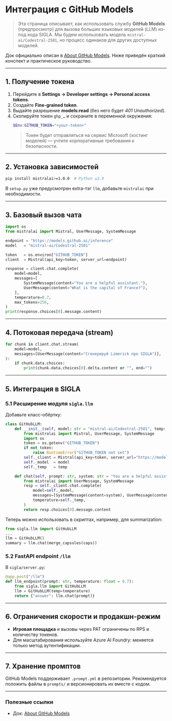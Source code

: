 # Интеграция с GitHub Models

> Эта страница описывает, как использовать службу **GitHub Models** (предпросмотр) для вызова больших языковых моделей (LLM) из-под кода SIGLA. Мы будем использовать модель `mistral-ai/Codestral-2501`, но процесс одинаков для других доступных моделей.

Док официально описан в [About GitHub Models](https://docs.github.com/ru/github-models/about-github-models). Ниже приведён краткий конспект и практическое руководство.

---

## 1. Получение токена

1. Перейдите в **Settings → Developer settings → Personal access tokens**.
2. Создайте **Fine-grained token**.
3. Выдайте разрешение **models:read** (без него будет *401 Unauthorized*).
4. Скопируйте токен `ghp_…` и сохраните в переменной окружения:
   ```powershell
   $Env:GITHUB_TOKEN="<your-token>"
   ```
   > Токен будет отправляться на сервис Microsoft (хостинг моделей) — учтите корпоративные требования к безопасности.

---

## 2. Установка зависимостей

```bash
pip install mistralai>=1.0.0  # Python ≥3.9
```

В `setup.py` уже предусмотрен extra-тэг `llm`, добавьте `mistralai` при необходимости.

---

## 3. Базовый вызов чата

```python
import os
from mistralai import Mistral, UserMessage, SystemMessage

endpoint = "https://models.github.ai/inference"
model   = "mistral-ai/Codestral-2501"

token   = os.environ["GITHUB_TOKEN"]
client  = Mistral(api_key=token, server_url=endpoint)

response = client.chat.complete(
    model=model,
    messages=[
        SystemMessage(content="You are a helpful assistant."),
        UserMessage(content="What is the capital of France?"),
    ],
    temperature=0.7,
    max_tokens=256,
)
print(response.choices[0].message.content)
```

---

## 4. Потоковая передача (stream)

```python
for chunk in client.chat.stream(
    model=model,
    messages=[UserMessage(content="Сгенерируй Limerick про SIGLA")],
):
    if chunk.data.choices:
        print(chunk.data.choices[0].delta.content or "", end="")
```

---

## 5. Интеграция в SIGLA

### 5.1 Расширение модуля `sigla.llm`

Добавьте класс-обёртку:
```python
class GitHubLLM:
    def __init__(self, model: str = "mistral-ai/Codestral-2501", temp: float = 0.7):
        from mistralai import Mistral, UserMessage, SystemMessage
        import os
        token = os.getenv("GITHUB_TOKEN")
        if not token:
            raise RuntimeError("GITHUB_TOKEN not set")
        self._client = Mistral(api_key=token, server_url="https://models.github.ai/inference")
        self._model  = model
        self._temp   = temp

    def chat(self, prompt: str, system: str = "You are a helpful assistant.") -> str:
        from mistralai import UserMessage, SystemMessage
        resp = self._client.chat.complete(
            model=self._model,
            messages=[SystemMessage(content=system), UserMessage(content=prompt)],
            temperature=self._temp,
        )
        return resp.choices[0].message.content
```

Теперь можно использовать в скриптах, например, для summarization:
```python
from sigla.llm import GitHubLLM
...
llm = GitHubLLM()
summary = llm.chat(merge_capsules(caps))
```

### 5.2 FastAPI endpoint `/llm`

В `sigla/server.py`:
```python
@app.post("/llm")
def llm_endpoint(prompt: str, temperature: float = 0.7):
    from sigla.llm import GitHubLLM
    llm = GitHubLLM(temp=temperature)
    return {"answer": llm.chat(prompt)}
```

---

## 6. Ограничения скорости и продакшн-режим

* **Игровая площадка** и вызовы через PAT ограничены по RPS и количеству токенов.
* Для масштабирования используйте Azure AI Foundry: меняется только метод аутентификации.

---

## 7. Хранение промптов

GitHub Models поддерживает `.prompt.yml` в репозитории. Рекомендуется положить файлы в `prompts/` и версионировать их вместе с кодом.

---

### Полезные ссылки
* Док: [About GitHub Models](https://docs.github.com/ru/github-models/about-github-models) 